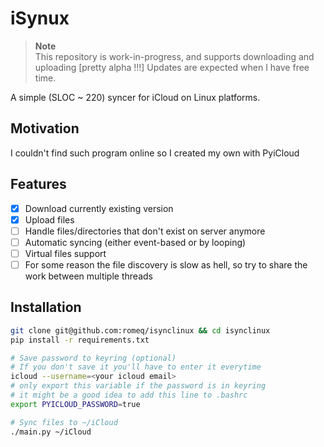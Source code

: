 # iSynux

> **Note**  
> This repository is work-in-progress, and supports downloading and uploading [pretty alpha !!!]
> Updates are expected when I have free time.


A simple (SLOC ~ 220) syncer for iCloud on Linux platforms.


## Motivation

I couldn't find such program online so I created my own with PyiCloud

## Features
- [x] Download currently existing version
- [x] Upload files
- [ ] Handle files/directories that don't exist on server anymore
- [ ] Automatic syncing (either event-based or by looping)
- [ ] Virtual files support
- [ ] For some reason the file discovery is slow as hell, so try to share the work between multiple threads

## Installation

```sh
git clone git@github.com:romeq/isynclinux && cd isynclinux
pip install -r requirements.txt

# Save password to keyring (optional)
# If you don't save it you'll have to enter it everytime
icloud --username=<your icloud email>
# only export this variable if the password is in keyring
# it might be a good idea to add this line to .bashrc
export PYICLOUD_PASSWORD=true 

# Sync files to ~/iCloud
./main.py ~/iCloud 
```
